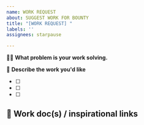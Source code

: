 ```yaml
---
name: WORK REQUEST
about: SUGGEST WORK FOR BOUNTY
title: "[WORK REQUEST] "
labels: ''
assignees: starpause

---
```


🤼‍♂️  **What problem is your work solving.**


🎉  **Describe the work you'd like**

- [ ] 
- [ ] 
- [ ] 

## 🔗   Work doc(s) / inspirational links
